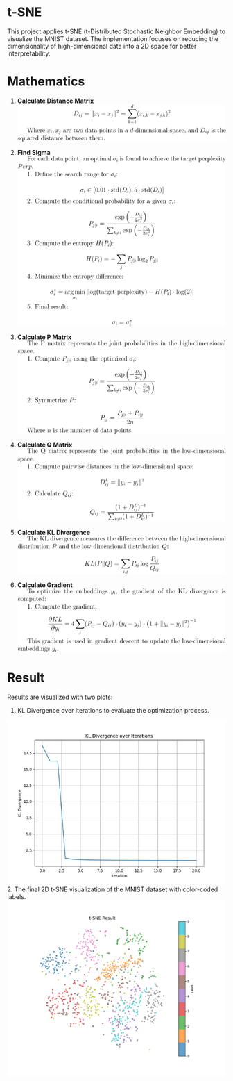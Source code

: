 # t-SNE

This project applies t-SNE (t-Distributed Stochastic Neighbor Embedding) to visualize the MNIST dataset. The implementation focuses on reducing the dimensionality of high-dimensional data into a 2D space for better interpretability.

# Mathematics

1. **Calculate Distance Matrix**  
    <img src="./figure/distance_equation.jpg">

2. **Find Sigma**  
    <img src="./figure/find_sigma_equation.jpg">

3. **Calculate P Matrix**  
    <img src="./figure/p_matrix_equation.jpg">

4. **Calculate Q Matrix**  
    <img src="./figure/q_matrix_equation.jpg">

5. **Calculate KL Divergence**  
    <img src="./figure/kl_divergence_equation.jpg">

6. **Calculate Gradient**  
    <img src="./figure/gradient_equation.jpg">

# Result

Results are visualized with two plots:  
1. KL Divergence over iterations to evaluate the optimization process. 
<img src="./figure/kl_divergence.jpg"> 
2. The final 2D t-SNE visualization of the MNIST dataset with color-coded labels.  
<img src="./figure/result.jpg"> 
